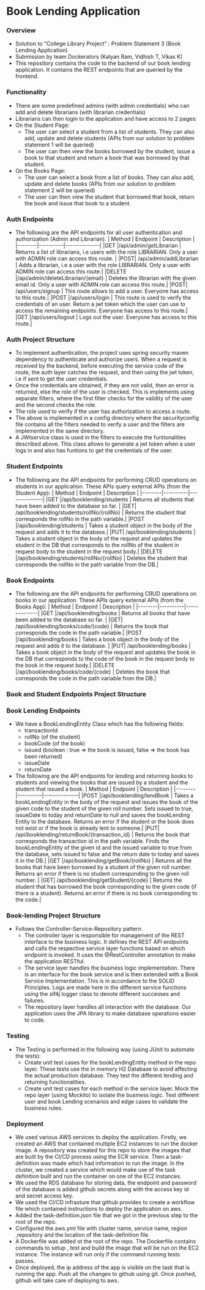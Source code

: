 # Book Lending Application

### Overview

- Solution to "College Library Project" : Problem Statement 3
  (Book Lending Application)
- Submission by team Dockerators (Kalyan Ram, Vidhish T, Vikas K)
- This repository contains the code to the backend of our book lending application. It contains the REST endpoints that are queried by the frontend.

### Functionality

- There are some predefined admins (with admin credentials) who can add and delete librarians (with librarian credentials)
- Librarians can then login to the application and have access to 2 pages:
- On the Student Page:
  - The user can select a student from a list of students. They can also add, update and delete students (APIs from our solution to problem statement 1 will be queried)
  - The user can then view the books borrowed by the student, issue a book to that student and return a book that was borrowed by that student.
- On the Books Page:
  - The user can select a book from a list of books. They can also add, update and delete books (APIs from our solution to problem statement 2 will be queried)
  - The user can then view the student that borrowed that book, return the book and issue that book to a student.

### Auth Endpoints

- The following are the API endpoints for all user authentication and authorization (Admin and Librarian).
  | Method | Endpoint | Description |
  |--------|----------|--------------|
  |GET |/api/admin/getLibrarian | Returns a list of librarians, i.e users with the role LIBRARIAN. Only a user with ADMIN role can access this route. |
  |POST| /api/admin/addLibrarian | Adds a librarian, i.e a user with the role LIBRARIAN. Only a user with ADMIN role can access this route.|
  |DELETE |/api/admin/deleteLibrarian/{email} | Deletes the librarian with the given email id. Only a user with ADMIN role can access this route.| 
  |POST| /api/users/signup | This route allows to add a user. Everyone has access to this route.|
  |POST |/api/users/login | This route is used to verify the credentials of an user. Return a jwt token which the user can use to access the remaining endpoints. Everyone has access to this route.|  
  |GET |/api/users/logout | Logs out the user. Everyone has access to this route.| 

### Auth Project Structure
- To implement authentication, the project uses spring security maven dependency to authenticate and authorize users. When a request is received by the backend, before executing the service code of the route, the auth layer catches the request, and then using the jwt token, i.e if sent to get the user credentials.
- Once the credentials are obtained, if they are not valid, then an error is returned, else the role of the user is checked. This is implements using separate filters, where the first filter checks for the validity of the user and the second checks the role.
- The role used to verify if the user has authorization to access a route.
- The above is implemented in a config directory where the securityconfig file contains all the filters needed to verify a user and the filters are implemented in the same directory.
- A JWtservice class is used in the filters to execute the funtionalities described above. This class allows to generate a jwt token when a user logs in and also has funtions to get the credentials of the user.

### Student Endpoints

- The following are the API endpoints for performing CRUD operations on students in our application. These APIs query external APIs (from the Student App):
  | Method | Endpoint | Description |
  |--------|----------|--------------|
  |GET |/api/booklending/students | Returns all students that have been added to the database so far. |
  |GET| /api/booklending/students/rollNo/{rollNo} | Returns the student that corresponds the rollNo in the path variable.|
  |POST |/api/booklending/students | Takes a student object in the body of the request and adds it to the database.|
  |PUT| /api/booklending/students | Takes a student object in the body of the request and updates the student in the DB that corresponds to the rollNo of the student in request body to the student in the request body.|
  |DELETE |/api/booklending/students/rollNo/{rollNo} | Deletes the student that corresponds the rollNo in the path variable from the DB.|


### Book Endpoints

- The following are the API endpoints for performing CRUD operations on books in our application. These APIs query external APIs (from the Books App):
  | Method | Endpoint | Description |
  |--------|----------|--------------|
  |GET |/api/booklending/books | Returns all books that have been added to the database so far. |
  |GET| /api/booklending/books/code/{code} | Returns the book that corresponds the code in the path variable.|
  |POST |/api/booklending/books | Takes a book object in the body of the request and adds it to the database. |
  |PUT| /api/booklending/books | Takes a book object in the body of the request and updates the book in the DB that corresponds to the code of the book in the request body to the book in the request body.|
  |DELETE |/api/booklending/books/code/{code} | Deletes the book that corresponds the code in the path variable from the DB.|

### Book and Student Endpoints Project Structure

### Book Lending Endpoints

- We have a BookLendingEntity Class which has the following fields:
  - transactionId
  - rollNo (of the student)
  - bookCode (of the book)
  - issued (boolean : true => the book is issued, false => the book has been returned)
  - issueDate
  - returnDate
- The following are the API endpoints for lending and returning books to students and viewing the books that are issued by a student and the student that issued a book.
  | Method | Endpoint | Description |
  |--------|----------|--------------|
  |POST |/api/booklending/lendBook | Takes a bookLendingEntity in the body of the request and issues the book of the given code to the student of the given roll number. Sets issued to true, issueDate to today and returnDate to null and saves the bookLending Entity to the database. Returns an error if the student or the book does not exist or if the book is already lent to someone.|
  |PUT| /api/booklending/returnBook/{transaction_id} | Returns the book that corresponds the transaction id in the path variable. Finds the bookLendingEntity of the given id and the issued variable to true from the database, sets issued to false and the return date to today and saves it in the DB.|
  |GET |/api/booklending/getBook/{rollNo} | Returns all the books that have been borrowed by a student of the given roll number. Returns an error if there is no student corresponding to the given roll number. |
  |GET| /api/booklending/getStudent/{code} | Returns the student that has borrowed the book corresponding to the given code (if there is a student). Returns an error if there is no book corresponding to the code.|


### Book-lending Project Structure

- Follows the Controller-Service-Repository pattern.
  - The controller layer is responsible for management of the REST interface to the business logic. It defines the REST API endpoints and calls the respective service layer functions based on which endpoint is invoked. It uses the @RestController annotation to make the application RESTful.
  - The service layer handles the business logic implementation. There is an interface for the book service and is then extended with a Book Service Implementation. This is in accordance to the SOLID Principles. Logs are made here in the different service functions using the slf4j logger class to denote different successes and failures.
  - The repository layer handles all interaction with the database. Our application uses the JPA library to make database operations easier to code.


### Testing

- The Testing is performed in the following way (using JUnit to automate the tests):
    - Create unit test cases for the bookLendingEntity method in the repo layer. These tests use the in memory H2 Database to avoid affecting the actual production database. They test the different lending and returning functionalities.
    - Create unit test cases for each method in the service layer. Mock the repo layer (using Mockito) to isolate the business logic. Test different user and book Lending scenarios and edge cases to validate the business rules.
 

### Deployment 

- We used various AWS services to deploy the application. Firstly, we created an AWS that contained multiple EC2 instances to run the docker image. A repository was created for this repo to store the images that are built by the CI/CD process using the ECR service. Then a task-definition was made which had information to run the image. In the cluster, we created a service which would make use of the task definition built and run the container on one of the EC2 instances.
- We used the RDS database for storing data, the endpoint and password of the database is added github secrets along with the access key id and secret access key.
- We used the CI/CD infrasture that github provides to create a workflow file which contained instructions to deploy the application on aws.
- Added the task-definition.json file that we got in the previous step to the root of the repo.
- Configured the aws.yml file with cluster name, service name, region ,repository and the location of the task-definition file.
- A Dockerfile was added ot the root of the repo. The Dockerfile contains commands to setup , test and build the image that will be run on the EC2 instance. The instance will run only if the command running tests passes.
- Once deployed, the ip address of the app is visible on the task that is running the app.
Push all the changes to github using git. Once pushed, github will take care of deploying to aws.

